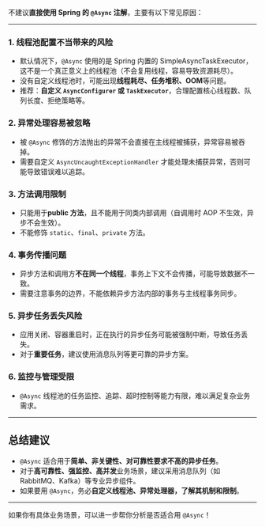 不建议**直接使用 Spring 的 `@Async` 注解**，主要有以下常见原因：

---

### 1. **线程池配置不当带来的风险**
- 默认情况下，`@Async` 使用的是 Spring 内置的 SimpleAsyncTaskExecutor，这不是一个真正意义上的线程池（不会复用线程，容易导致资源耗尽）。
- 没有自定义线程池时，可能出现**线程耗尽、任务堆积、OOM**等问题。
- 推荐：**自定义 `AsyncConfigurer` 或 `TaskExecutor`**，合理配置核心线程数、队列长度、拒绝策略等。

### 2. **异常处理容易被忽略**
- 被 `@Async` 修饰的方法抛出的异常不会直接在主线程被捕获，异常容易被吞掉。
- 需要自定义 `AsyncUncaughtExceptionHandler` 才能处理未捕获异常，否则可能导致错误难以追踪。

### 3. **方法调用限制**
- 只能用于**public 方法**，且不能用于同类内部调用（自调用时 AOP 不生效，异步不会生效）。
- 不能修饰 `static`、`final`、`private` 方法。

### 4. **事务传播问题**
- 异步方法和调用方**不在同一个线程**，事务上下文不会传播，可能导致数据不一致。
- 需要注意事务的边界，不能依赖异步方法内部的事务与主线程事务同步。

### 5. **异步任务丢失风险**
- 应用关闭、容器重启时，正在执行的异步任务可能被强制中断，导致任务丢失。
- 对于**重要任务**，建议使用消息队列等更可靠的异步方案。

### 6. **监控与管理受限**
- `@Async` 线程池的任务监控、追踪、超时控制等能力有限，难以满足复杂业务需求。

---

## **总结建议**

- `@Async` 适合用于**简单、非关键性、对可靠性要求不高的异步任务**。
- 对于**高可靠性、强监控、高并发**业务场景，建议采用消息队列（如 RabbitMQ、Kafka）等专业异步组件。
- 如果要用 `@Async`，务必**自定义线程池、异常处理器，了解其机制和限制**。

---

如果你有具体业务场景，可以进一步帮你分析是否适合用 `@Async`！